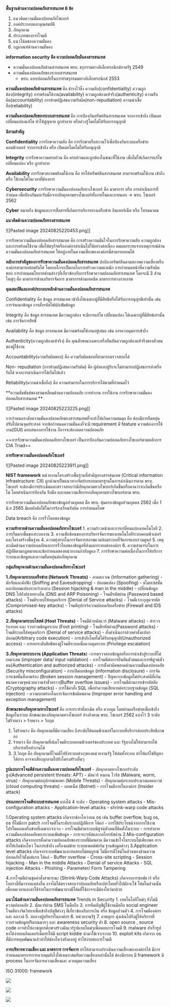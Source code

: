 
**พื้นฐานด้านความปลอดภัยสารสนเทศ 6 ข้อ**

1. แนวคิดความมั่นคงปลอดภัยไซเบอร์
2. องค์ประกอบและคุณสมบัติ
3. ภัยคุกคาม
4. ประเภทของการโจมตี
5. แนวโน้มของความมั่นคง 
6. กฏเกณฑ์ด้านความมั่นคง

**information security คือ ความปลอดภัยมั่นคงสารสนเทศ**

- ความมั่นคงปลอดภัยด้านสารสนเทศ พรบ. ธรุกรรมทางอิเล็กทรอนิกส์ภาครัฐ 2549
- ความมั่นคงปลอดภัยของระบบสารสนเทศ
	- พรบ. แบบปลอดภัยในการทำธรุกรมมทางอิเล็กทรอนิกส์ 2553


**ความมั่นคงปลอดภัยด้านสารสนเทศ**
	คือ ธำรงไว้ซึ่ง ความลับ(confidentiality) ความถูกต้อง(integrity) การพร้อมใช้งาน(availability) ความถูกต้องแท้จริง(authenticity) ความรับผิด(accountability) การห้ามปฏิเสธความรับผิด(non-repudiation) ความน่าเชื่อถือ(reliability)

**ความมั่นคงปลอดภัยของระบบสารสนเทส**
	คือ การป้องกันทรัพย์สินสารสนเทศ จากการเข้าถึง เปิดเผย เปลี่ยนแปลงแก้ไข ทำให้สูญหาย ถูกทำลาย หรือล่วงรู้โดยไม่ได้รับการอนุญาติ

**นิยามสำคัญ**

**Confidentiality**
	การรักษาความลับ คือ การรักษาหรือสงวนไว้เพื่อป้องกันระบบเครือข่ายคอมพิวเตอร์ จากการเข้าถึง หรือ เปิดเผยโดยไม่ได้รับอนุญาติ

**Integrity**
	การรักษาความครบถ้วน คือ ครบถ้วนและถูกต้องในขณะที่ใช้งาน เพื่อไม่ให้เกิดการแก้ไข เปลี่ยนแปลง หรือ ถูกทำลาย

**Availability**
	การรักษาสภาพพร้อมใช้งาน คือ ทำให้ทรัพย์สินสารสนเทศ สามารถพร้อมใช้งาน เข้าถึง หรือ ใช้งานได้ในเวลาที่ต้องการ

**Cybersecurity**
	การรักษาความมั่นคงปลอดภัยทางไซเบอร์ คือ มาตรการ หรือ การดำเนินการที่กำหนด เพื่อป้องกันและรับมือจากภัยคุกคามทางไซเบอร์ทั้งภายในและภายนอก -> พรบ. ไซเบอร์ 2562

**Cyber**
	หมายถึง ข้อมูลและการสื่อสารที่เกิดการบริการทางเครือข่าย อินเทอร์เน็ต หรือ โทรมนาคม


**แนวคิดด้านความปลอดภัยทางสารสนเทศ**

![[Pasted image 20240825220453.png]]


การรักษาความมั่นคงปลอดภัยสารสนเทศ คือ การสร้างความมั่นใจในการรักษาความลับ ความถูกต้อง 
และการพร้อมใช้งาน เพื่อให้ธรุกิจหรือองค์กรดำเนินไปใช้อย่างต่อเนื่อง ลดผลกระทบจากเหตุการณ์ด้านความมั่นคงปลอดภัยสารสนเทศ ให้อยู่ภายในความเสี่ยงขององค์กรมี่สามารถยอมได้


**หลักการสำคัญของการรักษาความมั่นคงปลอดภัยสารสนเทศ**
	ปกป้องทรัพย์สินตามสภาพความเสี่ยงหรือองค์กรสามารถย่อมรับได้ โดยกลไกจะเป็นกลไกการสร้างความตะหนัก การกำหนดหน้าที่ความรับผิดชอบ การกำหนดนโยบายด้านต่างๆที่เกี่ยวข้องกับการรักษาความปลอดภัยสารสนเทศ โดยจะมี 3 ส่วนใหญ่ๆ คือ มาตรการด้านบริหารจัดการ มาตรการด้านเทคนิค มาตรการทางกายภาพ

**คุณสมบัติและองค์ประกอบหลักด้านความมั่นคงปลอดภัยสารสนเทศ**

Confidentiality คือ ข้อมูล สารสนเทศ เข้าถึงได้เฉพาะผู้ที่มีสิทธิหรือได้รับการอนุญาติเท่านั้น เช่นการจำแนกข้อมูล การตั้งรหัสไฟล์/แฟ้มข้อมูล

Integrity คือ ข้อมูล สารสนเทศ มีความถูกต้อง จะมีการแก้ไข เปลี่ยนแปลง ได้เฉพาะผู้ที่มีสิทธ์เท่านั้น เช่น การจัดการสิทธิ์

Availability คือ ข้อมูล สารสนเทศ มีความพร้อมใช้งานอยู่เสมอ เช่น การควบคุมการเข้าถึง

Authenticity(ความถูกต้องแท้จริง) คือ คุณลักษณะเฉพาะหรือยืนยันความถูกต้องแท้จริงของตัวตนของผู้ใช้งาน

Accountability(ความรับผิดชอบ) คือ ความรับผิดชอบที่สามารถตรวจสอบได้

Non- repudiation (การห้ามปฏิเสธความรับผิด) คือ ผู้ส่งและผู้รับจะไม่สามารถปฏิเสธการส่งหรือรับได้ หากการดำเนินการได้เริ่มไปแล้ว

Reliability(ความน่าเชื่อถือ) คือ ความสามารถในการบริการได้ตามที่กำหนดไว้


**ความสัมพันธ์ของสามเหลี่ยมด้านความปลอดภัย การทำงาน การใช้งาน การรักษาความมั่นคงปลอดภัยสารสนเทศ **


![[Pasted image 20240825223225.png]]


การกำหนดระดับความมั่นคงปลอดภัยของสารสนเทศที่จะทำให้เกิดความสมดุล คือ ต้องมีการยืดหยุ่น ปรับไปตามจุดประสงค์ จากข้อกำหนดความมั่นคงก็จะมี requirement มี feature ความต้องการใช้งาน(GUI)
ตอบสนองการใช้งาน ก็อาจจะต้องลดความปลอดภัย


==การรักษาความมั่นคงปลอดภัยทางไซเบอร์ เป็นการป้องกันความปลอดภัยทางไซเบอร์ตามหลักการ CIA Triad==

**การรักษาความมั่นคงปลอดภัยไซเบอร์**

![[Pasted image 20240825223911.png]]


**NIST framework**
	หน่วยงานโครงสร้างพื้นฐานที่สำคัญทางสารสนเทศ (Critical information infrastructure: CII) ถูกนำมาเป็นแนวทางจัดทำกรอบมาตรฐานในการดำเนินการตาม พรบ. ไซเบอร์ จะต้องมีการประเมินและตรวจสอบว่ามีภัยคุกคามทางไซเบอร์เกิดขึ้นหรือคาดว่าจะเกิดขึ้นหรือไม่ โดยดำเนินการป้องกัน รับมือ และลดความเสี่ยงจากภัยคุกคามทางไซเบอร์ตาม พรบ.

การรักษาความมั่นคงปลอดภัยของข้อมูลส่วนบุคคล ตือ พรบ. คุ้มครองข้อมูลส่วนบุคคล 2562 เมื่อ 1 มิ.ย 2565 มีผลบังคับใช้ในการร้องเรียนรับผิด การกำหนดโทษ


Data breach คือ การรั่วไหลของข้อมูล

**ความท้าทายด้านความมั่นคงปลอดภัยทางไซเบอร์**
	1. ความก้าวหน้าและการเปลี่ยนแปลงเทคโนโลยี
	2. การเริ่มมากขึ้นของระบบงาน
	3. ความซับซ้อนของการบริหารจัดการของเทคโนโลยีระบบคอมพิวเตอร์และโครงสร้างพื้นฐาน
	4. ความยุ่งยากในการจัดการสภาพแวดล้อมระบบที่จัดการแบบรวมศูนย์
	5. เหตุละเมิดด้านความปลอดภัยและการรั่วไหลของข้อมูลที่ส่งผลกระทบต่อองค์กร
	6. ความสามารถในการปฏิบัติตามกฏหมายและข้อกำหนดของหน่วยงานกำกับดูแล
	7. การรักษาความต่อเนื่องในการให้บริการระบบและข้อมูลและความยืดหยุ่นต่อภัยคุกคาม

**กลุ่มภัยคุกคามด้านความมั่นคงปลอดภัยทางไซเบอร์**

**1.ภัยคุกคามระบบเครือข่าย (Network Threats)**
	- ลาดตะเวณ (Information gathering)
	- ดักจับและดักฟัง (Sniffing and  Eavesdropping)
	- ปลอมแปลง (Spoofing)
	- ขโมยเซสซั่นและปลอมแปลงระหว่างกลาง (Session hijacking & man in the middle)
	- เปลี่ยนข้อมูล DNS ไปยังปลายทางอื่น (DNS and ARP Poisoning)
	- โจมตีรหัสผ่าน (Password based attacks)
	- โจมตีระบบให้หยุดบริการ (Denial of Service attacks)
	- โจมตีเจาะกุญแจรหัส (Compromised-key attacks)
	- โจมตีอุปกรร์ความปลอดภัยเครือข่าย (Firewall and IDS attacks)

**2.ภัยคุกคามระบบโฮสต์ (Host Threats)**
	- โจมตีด้วยมัลแวร์ (Malware attacks)
	- สำรวจร่องรอย และ รวบรวมข้อมูลระบบ (Foot printing)
	- โจมตีรหัสผ่าน(Password attacks)
	- โจมตีระบบให้หยุดบริการ  (Denial of service attacks)
	- สั่งดำเนินการด้วยคำสั่งแปลกปลอม(Arbitrary code execution)
	- การเข้าถึงโดยไม่ได้รับอนุญาติ(Unauthorized access)
	- การยกระดับสิทธิของผู้โจมตีระบบเพื่อควบคุมระบบ (Privilege escalation)

**3.ภัยคุกคามระบบงาน (Application Threats**)
	-การตรวจสอบข้อมูลหรือการนำเข้าสู่ระบบที่ไม่เหมาะสม (improper data/ input validation)
	- การโจมตีต่อการยืนยันตัวตนและการพิสูจน์ตัวตน(Authentication and authorized attacks)
	- การตั้งค่าผิดพลาดด้านความมั่นคงปลอดภัย (Security misconfiguration)
	- การเปิดเผยข้อมูล (information disclosure)
	- การจัดการเซสชั่นที่บกพร่อง (Broken session management)
	- ปัญหาจากข้อมูลไม่ประสงค์ดีที่เกินขนาดความจุหน่วยความจำชั่วคราว(Buffer overflow issues)
	- การโจมตีด้านการเข้ารหัสลับ (Cryptography attacks)
	- การใช้คำสั่ง SQL เพื่อทำความเสียหายต่อระบบฐานข้อมูล (SQL injection)
	- ความบกพร่องในการจัดการข้อผิดพลาด (Improper error handling and exception management)

**ลักษณะของภัยคุกคามทางไซเบอร์**
	คือ การกระทำที่ละเมิด หรือ ควบคุม โดยผ่านเครือข่ายเพื่อเข้าถึงข้อมูลในระบบ
	ลักษณะของภัยคุกคามทางไซเบอร์ อ้างอิงตาม พรบ. ไซเบอร์ 2562 แบ่งไว้ 3 ระดับ
	ไม่ร้ายแรง > ร้ายแรง > วิกฤต

1. ไม่ร้ายแรง คือ ภัยคุกคามที่มีความเสี่ยง ถึงระดับให้คอมพิวเตอร์ในระบบที่บริการด้อยประสิทธิภาพลง
2. ร้ายแรง คือ ภัยคุกคามที่เน้นโจมตีระบบคอมพิวเตอร์ของประเทศ และ รัฐบาลไม่ให้สามารถให้บริการหรือทำงานได้
3. 3.วิกฤต คือ ภัยคุกคามที่โจมตีไปยังระบบต่างๆของหน่วยงานรัฐ ให้ล่มทั้งระบบ ทำให้แก้ไขปัญหาได้ยาก อาจจะเสี่ยงลุกลามไปยังโครงสร้างอื่นๆ

**รูปแบบการโจมตีด้านความมั่นคงความปลอดภัยไซเบอร์**
	- ภัยคุกคามทางไซเบอร์ระดับสูง(Advanced persistent threats: APT) 
	- มัลแวร์ หนอน ไวรัส (Malware, worm, virus)
	- ภัยคุกคามต่ออุปกรณ์พกพา (Mobile Threats)
	- ภัยคุกคามต่อระบบประมวลผลคลาวด์ (cloud computing threats)
	- บอตเน็ต (Botnet)
	- การโจมตีภายในองค์กร (Insider attack)

**ประเภทการโจมตีระบบสารสนเทศ**
	แบ่งได้ 4 ระดับ
		-  Operating system attacks
		-  Mis-configuration attacks
		-  Application-level attacks
		- shrink-warp code attacks

1.Operating system attacks
	เกิดจากช่องโหว่งบน os เช่น buffer overflow, bug os, os ที่ไม่มีการ patch
	การโจมตีในระดับระบบปฏิบัติการ ได้แก่
		- การใช้ประโยชน์จากการใช้งานโปรโตคอลเครือข่ายที่เฉพาะเจาะจง
		- การโจมตีผ่านระบบพิสูจน์ตัวตนที่ติดตั้งในระบบ
		- การทำลายความมั่นคงปลอดภัยของระบบแฟ้มข้อมูล
		- การเจาะรหัสและกลไกรหัสผ่าน 
2.Mis-configuration attacks
	เกิดจากการตั้งค่าความปลอดภัยของระบบที่ผิดพลาด มีความเข้าใจในระบบไม่เพียงพอ อาจทำให้เกิดช่องโหว่ ในการเข้าถึง เครื่องแม่ข่าย ระบบแพลต์ฟอร์ม ฐานข้อมูลต่างๆ
3.Application level attacks
	เกิดจากระบบพัฒนาและทดสอบไม่สมบูรณ์ ไม่มีการดีไซน์ในส่วนของด้านความปลอดภัยไว้ตั้งแต่แรก ได้แก่ 
		- Buffer overflow
		- Cross-site scripting
		- Session hijacking
		- Man in the middle Attacks
		- Denial of service Attacks
		- SQL injection Attacks
		- Phishing
		- Parameter/ Form Tampering
	
4.การโจมตีผ่านชุดคำสั่งสาธารณะ (Shrink-Warp Code Attacks)
	เกิดจากการซอฟแวร์ หรือ ไลบราลี่ที่มาจากแหล่งอื่น อาจไม่ได้ตรวจสอบว่าปลอดภัยหรือเปล่าโดยทั่วไปมักจะใช้ โค้ดในส่วนนั้นเพื่อลดเวลาและค่าใช้จ่ายในการพัฒนาบางมีโค้ดที่ใช้อาจจะมีช่องโหว่มาด้วย
	

**แนวโน้มด้านความมั่นคงปลอดภัยสารสนเทศ**
Trends in Security 
	1. เทคโนโลยีใหม่ๆ ยังไม่มีความปลอดภัย
	2. มัลแวร์ผ่าน SMS ในมือถือ
	3. การยึดบัญชีผู้ใช้งานมือถือ social engineer โจมตีทางจิตวิทยาเพื่อเข้าถึงบัญชีต่างๆ ที่เกี่ยวข้องกับการเงิน หรือ ข้อมูลส่วนตัว
	4. การโจมตีองค์กร และ คลาวด์
	5. ล่อลวงผู้บริหารในองค์กร
	6. หน่วยงานรัฐ
	7. อาชญกร มุ่งเน้นไปยังผู้ให้บริการที่รวบรวมข้อมูลปริมาณมากๆ และ awareness security ต่ำ
	8. open source , source code อาจทำให้อาชญกรศึกษาสร้างมัลแวร์รูปแบบใหม่ๆเพื่อหลบการโจมตี
	9. malware สำเร็จรูป หาได้ง่ายบนอินเตอร์เน็ตทำให้มี script kiddie นำมาใช้เจาะระบบ
	10. exploit kits เกิดจาก os ที่มีการหยุดพัฒนาแล้วทำให้ช่องโหว่งยังคงอยู่ ทำให้ง่ายต่อการโจมตี

**การบริหารความเสี่ยง และ มาตรการ การจัดการ**
	ทำให้สามารถประเมินความเสี่ยงขององค์กรได้ มีการกำหนดมาตรการการควบคุมยังไงให้เหมาะสมกับความเสี่ยงเหล่านั้นได้ ต้องมีกรอบ มี framework มี process ในการจัดการความเสี่ยงและ ควบคุมความเสี่ยง

ISO 31000: framework

![](Pasted%20image%2020240826001508.png)



![](Pasted%20image%2020240826001526.png)



![](Pasted%20image%2020240826001549.png)